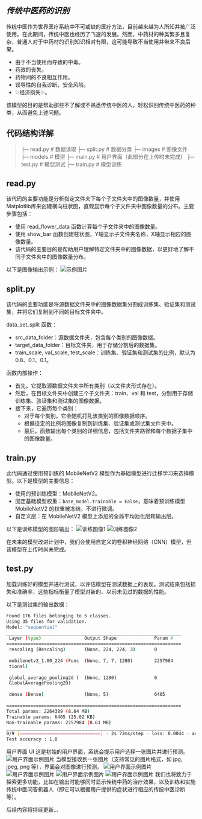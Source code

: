 ## _传统中医药的识别_

传统中医作为世界医疗系统中不可或缺的医疗方法，目前越来越为人所知并被广泛使用。在此期间，传统中医也经历了飞速的发展。然而，中药材的种类繁多且复杂，普通人对于中药材的识别知识相对有限，这可能导致不当使用并带来不良后果。

- 由于不当使用而导致的中毒。
- 药效的丧失。
- 药物间的不良相互作用。
- 误导性的自我诊断，安全风险。
- ✨经济损失✨。

该模型的目的是帮助那些不了解或不熟悉传统中医的人，轻松识别传统中医药的种类，从而避免上述问题。

## 代码结构详解

> ├─ read.py # 数据读取
> ├─ split.py # 数据分类
> ├─ images  # 图像文件
> ├─ models # 模型
> ├─ main.py # 用户界面（此部分在上传时未完成）
> ├─ test.py # 模型测试
> ├─ train.py # 模型训练

## read.py
该代码的主要功能是分析指定文件夹下每个子文件夹中的图像数量，并使用Matplotlib库来创建横向柱状图，直观显示每个子文件夹中图像数量的分布。主要步骤包括：

- 使用 read_flower_data 函数计算每个子文件夹中的图像数量。
- 使用 show_bar 函数创建柱状图，Y轴显示子文件夹名称，X轴显示相应的图像数量。
- 该代码的主要目的是帮助用户理解特定文件夹中的图像数据，以更好地了解不同子文件夹中的图像数量分布。

以下是图像输出示例：
![示例图片](https://github.com/whossssssss/ML/blob/google-colab/myplot.png)

## split.py
该代码的主要功能是将源数据文件夹中的图像数据集分割成训练集、验证集和测试集，并将它们复制到不同的目标文件夹中。

data_set_split 函数：
- src_data_folder：源数据文件夹，包含每个类别的图像数据。
- target_data_folder：目标文件夹，用于存储分割后的数据集。
- train_scale, val_scale, test_scale：训练集、验证集和测试集的比例，默认为0.8、0.1、0.1。

函数内部操作：
- 首先，它提取源数据文件夹中所有类别（以文件夹形式存在）。
- 然后，在目标文件夹中创建三个子文件夹：train、val 和 test，分别用于存储训练集、验证集和测试集的图像数据。
- 接下来，它遍历每个类别：
  - 对于每个类别，它会随机打乱该类别的图像数据顺序。
  - 根据设定的比例将图像复制到训练集、验证集或测试集文件夹中。
  - 最后，函数输出每个类别的详细信息，包括文件夹路径和每个数据子集中的图像数量。

## train.py
此代码通过使用预训练的 MobileNetV2 模型作为基础模型进行迁移学习来选择模型。以下是模型的主要信息：
- 使用的预训练模型：MobileNetV2。
- 固定基础模型权重：`base_model.trainable = False`，意味着预训练模型 MobileNetV2 的权重被冻结，不进行微调。
- 自定义层：在 MobileNetV2 模型上添加的全局平均池化层和输出层。

以下是训练模型的图形输出：
![训练图像1](https://github.com/whossssssss/ML/blob/google-colab/train_1.png)
![训练图像2](https://github.com/whossssssss/ML/blob/google-colab/train_2.png)

在未来的模型改进计划中，我们会使用自定义的卷积神经网络（CNN）模型，但该模型在上传时尚未完成。

## test.py
加载训练好的模型并进行测试，以评估模型在测试数据上的表现。测试结果包括损失和准确率，这些指标衡量了模型对新的、以前未见过的数据的性能。

以下是测试集的输出数据：
```sh
Found 176 files belonging to 5 classes.
Using 35 files for validation.
Model: "sequential"
_________________________________________________________________
 Layer (type)                Output Shape              Param #   
=================================================================
 rescaling (Rescaling)       (None, 224, 224, 3)       0         
                                                                 
 mobilenetv2_1.00_224 (Func  (None, 7, 7, 1280)        2257984   
 tional)                                                         
                                                                 
 global_average_pooling2d (  (None, 1280)              0         
 GlobalAveragePooling2D)                                         
                                                                 
 dense (Dense)               (None, 5)                 6405      
                                                                 
=================================================================
Total params: 2264389 (8.64 MB)
Trainable params: 6405 (25.02 KB)
Non-trainable params: 2257984 (8.61 MB)
_________________________________________________________________
9/9 [==============================] - 2s 72ms/step - loss: 0.0044 - accuracy: 1.0000
Test accuracy : 1.0
```

用户界面 UI
这是初始的用户界面，系统会提示用户选择一张图片并进行预测。
![用户界面示例图片](https://github.com/whossssssss/ML/blob/google-colab/%E5%B1%8F%E5%B9%95%E6%88%AA%E5%9B%BE%202023-11-12%20191311.png)
当模型接收到一张图片（支持常见的图片格式，如 jpg, jpeg, png 等），界面会对图像进行预测。
![用户界面示例图片](https://github.com/whossssssss/ML/blob/google-colab/%E5%B1%8F%E5%B9%95%E6%88%AA%E5%9B%BE%202023-11-12%20191324.png)
![用户界面示例图片](https://github.com/whossssssss/ML/blob/google-colab/%E5%B1%8F%E5%B9%95%E6%88%AA%E5%9B%BE%202023-11-12%20191331.png)
![用户界面示例图片](https://github.com/whossssssss/ML/blob/google-colab/%E5%B1%8F%E5%B9%95%E6%88%AA%E5%9B%BE%202023-11-12%20191800.png)
![用户界面示例图片](https://github.com/whossssssss/ML/blob/google-colab/%E5%B1%8F%E5%B9%95%E6%88%AA%E5%9B%BE%202023-11-12%20191807.png)
我们也将致力于探索更多功能，比如在输出时能够同时显示传统中药的治疗效果，以及训练和实施传统中医问答机器人（即它可以根据用户提供的症状进行相应的传统中医诊断等）。

后续内容将持续更新...


